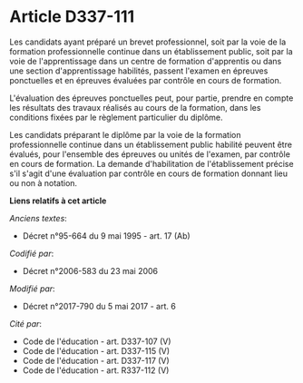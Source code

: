# Article D337-111

Les candidats ayant préparé un brevet professionnel, soit par la voie de la formation professionnelle continue dans un
établissement public, soit par la voie de l'apprentissage dans un centre de formation d'apprentis ou dans une section
d'apprentissage habilités, passent l'examen en épreuves ponctuelles et en épreuves évaluées par contrôle en cours de
formation.

L'évaluation des épreuves ponctuelles peut, pour partie, prendre en compte les résultats des travaux réalisés au cours de la
formation, dans les conditions fixées par le règlement particulier du diplôme.

Les candidats préparant le diplôme par la voie de la formation professionnelle continue dans un établissement public habilité
peuvent être évalués, pour l'ensemble des épreuves ou unités de l'examen, par contrôle en cours de formation. La demande
d'habilitation de l'établissement précise s'il s'agit d'une évaluation par contrôle en cours de formation donnant lieu ou non
à notation.

**Liens relatifs à cet article**

_Anciens textes_:

  - Décret n°95-664 du 9 mai 1995 - art. 17 (Ab)

_Codifié par_:

  - Décret n°2006-583 du 23 mai 2006

_Modifié par_:

  - Décret n°2017-790 du 5 mai 2017 - art. 6

_Cité par_:

  - Code de l'éducation - art. D337-107 (V)
  - Code de l'éducation - art. D337-115 (V)
  - Code de l'éducation - art. D337-117 (V)
  - Code de l'éducation - art. R337-112 (V)
